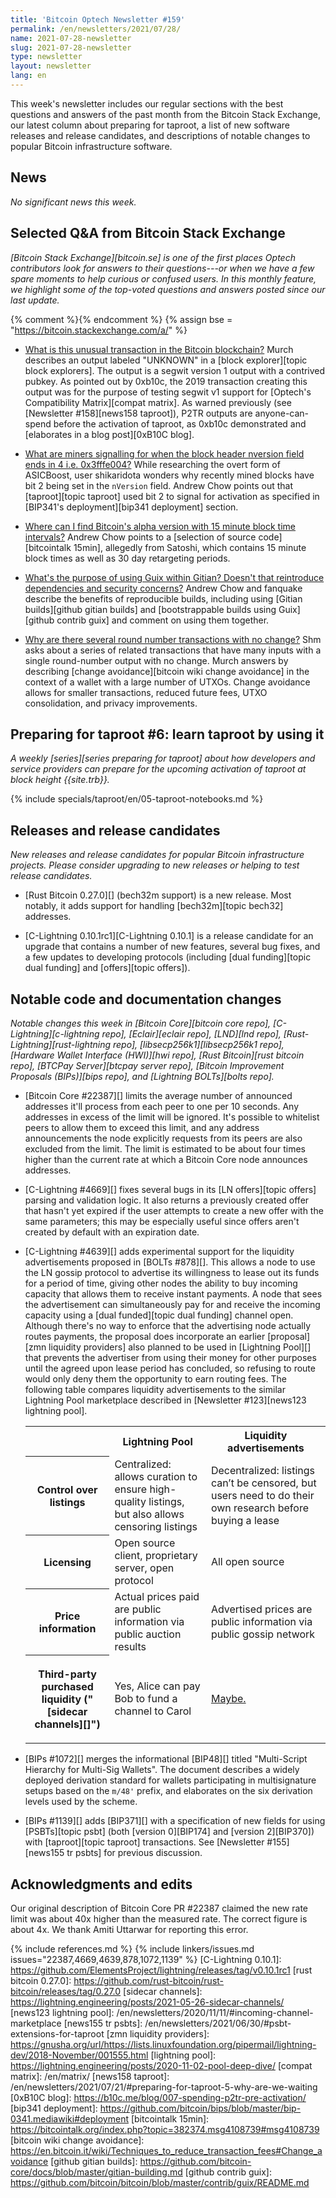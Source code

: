 ```yaml
---
title: 'Bitcoin Optech Newsletter #159'
permalink: /en/newsletters/2021/07/28/
name: 2021-07-28-newsletter
slug: 2021-07-28-newsletter
type: newsletter
layout: newsletter
lang: en
---
```

This week's newsletter includes our regular sections with the best
questions and answers of the past month from the Bitcoin Stack Exchange,
our latest column about preparing for taproot, a list of new software
releases and release candidates, and descriptions of notable changes to
popular Bitcoin infrastructure software.

## News

*No significant news this week.*

## Selected Q&A from Bitcoin Stack Exchange

*[Bitcoin Stack Exchange][bitcoin.se] is one of the first places Optech
contributors look for answers to their questions---or when we have a
few spare moments to help curious or confused users.  In
this monthly feature, we highlight some of the top-voted questions and
answers posted since our last update.*

{% comment %}<!-- https://bitcoin.stackexchange.com/search?tab=votes&q=created%3a1m..%20is%3aanswer -->{% endcomment %}
{% assign bse = "https://bitcoin.stackexchange.com/a/" %}

- [What is this unusual transaction in the Bitcoin blockchain?]({{bse}}107603)
  Murch describes an output labeled "UNKNOWN" in a [block explorer][topic
  block explorers]. The output is a segwit version 1 output with a contrived
  pubkey. As pointed out by 0xb10c, the 2019 transaction creating this output was for
  the purpose of testing segwit v1 support for [Optech's Compatibility
  Matrix][compat matrix]. As warned previously (see [Newsletter #158][news158
  taproot]), P2TR outputs are anyone-can-spend before the activation of taproot, as 0xb10c demonstrated and [elaborates in a blog post][0xB10C blog].

- [What are miners signalling for when the block header nversion field ends in 4 i.e. 0x3fffe004?]({{bse}}107443)
  While researching the overt form of ASICBoost, user shikaridota wonders why
  recently mined blocks have bit 2 being set in the `nVersion` field. Andrew
  Chow points out that [taproot][topic taproot] used bit 2 to signal for activation as specified in [BIP341's
  deployment][bip341 deployment] section.

- [Where can I find Bitcoin's alpha version with 15 minute block time intervals?]({{bse}}107407)
  Andrew Chow points to a [selection of source code][bitcointalk 15min],
  allegedly from Satoshi, which contains 15 minute block times as well as 30 day
  retargeting periods.

- [What's the purpose of using Guix within Gitian? Doesn't that reintroduce dependencies and security concerns?]({{bse}}107638)
  Andrew Chow and fanquake describe the benefits of reproducible builds,
  including using [Gitian builds][github gitian builds] and [bootstrappable
  builds using Guix][github contrib guix] and comment on using them together.

- [Why are there several round number transactions with no change?]({{bse}}107418)
  Shm asks about a series of related transactions that have many inputs with a
  single round-number output with no change. Murch answers by describing [change
  avoidance][bitcoin wiki change avoidance] in the context of a wallet with a
  large number of UTXOs. Change avoidance allows for smaller transactions,
  reduced future fees, UTXO consolidation, and privacy improvements.

## Preparing for taproot #6: learn taproot by using it

*A weekly [series][series preparing for taproot] about how developers
and service providers can prepare for the upcoming activation of taproot
at block height {{site.trb}}.*

{% include specials/taproot/en/05-taproot-notebooks.md %}

## Releases and release candidates

*New releases and release candidates for popular Bitcoin infrastructure
projects.  Please consider upgrading to new releases or helping to test
release candidates.*

- [Rust Bitcoin 0.27.0][] (bech32m support) is a new release.  Most
  notably, it adds support for handling [bech32m][topic bech32]
  addresses.

- [C-Lightning 0.10.1rc1][C-Lightning 0.10.1] is a release candidate for
  an upgrade that contains a number of new features, several bug fixes,
  and a few updates to developing protocols (including [dual
  funding][topic dual funding] and [offers][topic offers]).

## Notable code and documentation changes

*Notable changes this week in [Bitcoin Core][bitcoin core repo],
[C-Lightning][c-lightning repo], [Eclair][eclair repo], [LND][lnd repo],
[Rust-Lightning][rust-lightning repo], [libsecp256k1][libsecp256k1
repo], [Hardware Wallet Interface (HWI)][hwi repo],
[Rust Bitcoin][rust bitcoin repo], [BTCPay Server][btcpay server repo],
[Bitcoin Improvement Proposals (BIPs)][bips repo], and [Lightning
BOLTs][bolts repo].*

- [Bitcoin Core #22387][] limits the average number of announced
  addresses it'll process from each peer to one per 10 seconds.  Any
  addresses in excess of the limit will be ignored.  It's possible to
  whitelist peers to allow them to exceed this limit, and any address
  announcements the node explicitly requests from its peers are also
  excluded from the limit.  The limit is estimated to be about four times
  higher than the current rate at which a Bitcoin Core node announces
  addresses.

- [C-Lightning #4669][] fixes several bugs in its [LN offers][topic offers]
  parsing and validation logic.  It also returns a previously created
  offer that hasn't yet expired if the user attempts to create a new
  offer with the same parameters; this may be especially useful since
  offers aren't created by default with an expiration date.

- [C-Lightning #4639][] adds experimental support for the liquidity
  advertisements proposed in [BOLTs #878][].  This allows a node to
  use the LN gossip protocol to advertise its willingness to lease out
  its funds for a period of time, giving other nodes the ability to buy
  incoming capacity that allows them to receive instant payments.
  A node that sees the advertisement can simultaneously pay for and
  receive the incoming capacity using a [dual funded][topic dual
  funding] channel open.  Although there's no way to enforce that the
  advertising node actually routes payments, the proposal does
  incorporate an earlier [proposal][zmn liquidity providers] also
  planned<!-- [1] --> to be used in [Lightning Pool][] that prevents the
  advertiser from using their money for other purposes until the agreed
  upon lease period has concluded, so refusing to route would only deny
  them the opportunity to earn routing fees.  The following table
  compares liquidity advertisements to the similar Lightning Pool
  marketplace described in [Newsletter #123][news123 lightning pool].

  <!-- [1]: See "Service-Level Based Lifetime Enforcement" in
  https://lightning.engineering/posts/2020-11-02-pool-deep-dive/ -->

  <table>
    <tr>
     <th></th>
     <th>Lightning Pool</th>
     <th>Liquidity advertisements</th>
    </tr>

    <tr>
     <th>Control over listings</th>
     <td>Centralized: allows curation to ensure high-quality listings, but
         also allows censoring listings</td>
     <td>Decentralized: listings can’t be censored, but users need to do
         their own research before buying a lease</td>
    </tr>

    <tr>
     <th>Licensing</th>
     <td>Open source client, proprietary server, open protocol</td>
     <td>All open source</td>
    </tr>

    <tr>
     <th>Price information</th>
     <td>Actual prices paid are public information via public auction results</td>
     <td>Advertised prices are public information via public gossip network</td>
    </tr>

    <tr>
     <th markdown="span">

     Third-party purchased liquidity ("[sidecar channels][]")

     </th>
     <td>Yes, Alice can pay Bob to fund a channel to Carol</td>
     <td markdown="span">

     [Maybe.]({{bse}}107786)

     </td>
    </tr>

  </table>

- [BIPs #1072][] merges the informational [BIP48][] titled "Multi-Script Hierarchy
  for Multi-Sig Wallets". The document describes a widely deployed derivation
  standard for wallets participating in multisignature setups based on the
  `m/48'` prefix, and elaborates on the six derivation levels
  used by the scheme.

- [BIPs #1139][] adds [BIP371][] with a specification of new fields for
  using [PSBTs][topic psbt] (both [version 0][BIP174] and [version
  2][BIP370]) with [taproot][topic taproot] transactions.  See
  [Newsletter #155][news155 tr psbts] for previous discussion.

## Acknowledgments and edits

Our original description of Bitcoin Core PR #22387 claimed the new rate
limit was about 40x higher than the measured rate.  The correct figure
is about 4x.  We thank Amiti Uttarwar for reporting this error.

{% include references.md %}
{% include linkers/issues.md issues="22387,4669,4639,878,1072,1139" %}
[C-Lightning 0.10.1]: https://github.com/ElementsProject/lightning/releases/tag/v0.10.1rc1
[rust bitcoin 0.27.0]: https://github.com/rust-bitcoin/rust-bitcoin/releases/tag/0.27.0
[sidecar channels]: https://lightning.engineering/posts/2021-05-26-sidecar-channels/
[news123 lightning pool]: /en/newsletters/2020/11/11/#incoming-channel-marketplace
[news155 tr psbts]: /en/newsletters/2021/06/30/#psbt-extensions-for-taproot
[zmn liquidity providers]: https://gnusha.org/url/https://lists.linuxfoundation.org/pipermail/lightning-dev/2018-November/001555.html
[lightning pool]: https://lightning.engineering/posts/2020-11-02-pool-deep-dive/
[compat matrix]: /en/matrix/
[news158 taproot]: /en/newsletters/2021/07/21/#preparing-for-taproot-5-why-are-we-waiting
[0xB10C blog]: https://b10c.me/blog/007-spending-p2tr-pre-activation/
[bip341 deployment]: https://github.com/bitcoin/bips/blob/master/bip-0341.mediawiki#deployment
[bitcointalk 15min]: https://bitcointalk.org/index.php?topic=382374.msg4108739#msg4108739
[bitcoin wiki change avoidance]: https://en.bitcoin.it/wiki/Techniques_to_reduce_transaction_fees#Change_avoidance
[github gitian builds]: https://github.com/bitcoin-core/docs/blob/master/gitian-building.md
[github contrib guix]: https://github.com/bitcoin/bitcoin/blob/master/contrib/guix/README.md
